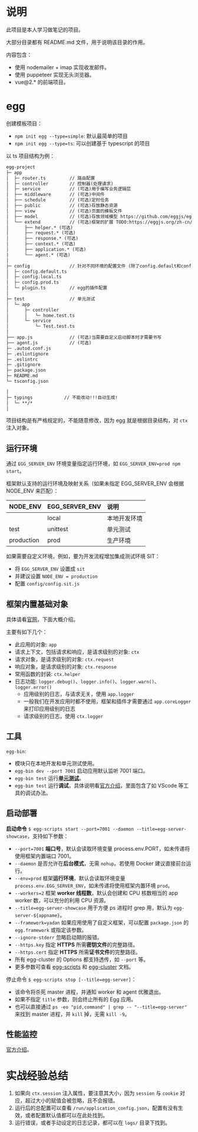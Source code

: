 
# 说明

此项目是本人学习做笔记的项目。

大部分目录都有 README.md 文件，用于说明该目录的作用。

内容包含：

- 使用 nodemailer + imap 实现收发邮件。
- 使用 puppeteer 实现无头浏览器。
- vue@2.* 的前端项目。

# egg

创建模板项目：

- `npm init egg --type=simple`: 默认最简单的项目
- `npm init egg --type=ts`: 可以创建基于 typescript 的项目

以 ts 项目结构为例：

``` txt
egg-project
├─ app
│  ├─ router.ts         // 路由配置
│  ├─ controller        // 控制器(处理请求)
│  ├─ service           // (可选)用于编写业务逻辑层
│  ├── middleware       // (可选)中间件
│  ├── schedule         // (可选)定时任务
│  ├── public           // (可选)存放静态资源
│  ├── view             // (可选)页面的模板文件
│  ├── model            // (可选)存放领域模型 https://github.com/eggjs/egg-sequelize
│  └── extend           // (可选)框架的扩展 TODO:https://eggjs.org/zh-cn/basics/extend.html
│      ├── helper.* (可选)
│      ├── request.* (可选)
│      ├── response.* (可选)
│      ├── context.* (可选)
│      ├── application.* (可选)
|      └── agent.* (可选)
│
├─ config               // 针对不同环境的配置文件 (除了config.default和config.prod,其他都是可选的)
│  ├─ config.default.ts
│  ├─ config.local.ts
│  ├─ config.prod.ts
│  └─ plugin.ts         // egg的插件配置
│
├─ test                 // 单元测试
│  └─ app
│      ├─ controller
│      │   └─ home.test.ts
│      └─ service
│          └─ Test.test.ts
│
├── app.js              // (可选)当需要自定义启动脚本时才需要书写
├── agent.js            // (可选)
├─ .autod.conf.js
├─ .eslintignore
├─ .eslintrc
├─ .gitignore
├─ package.json
├─ README.md
└─ tsconfig.json

│
├─ typings            // 不能改动!!!自动生成!
│  └─ **/*
│
```

项目结构是有严格规定的，不能随意修改，因为 egg 就是根据目录结构，对 `ctx` 注入对象。

## 运行环境

通过 `EGG_SERVER_ENV` 环境变量指定运行环境，如 `EGG_SERVER_ENV=prod npm start`。

框架默认支持的运行环境及映射关系（如果未指定 EGG_SERVER_ENV 会根据 NODE_ENV 来匹配）：

| NODE_ENV   | EGG_SERVER_ENV | 说明         |
|:-----------|:---------------|:-------------|
|            | local          | 本地开发环境 |
| test       | unittest       | 单元测试     |
| production | prod           | 生产环境     |

如果需要自定义环境，例如，要为开发流程增加集成测试环境 SIT：

- 将 `EGG_SERVER_ENV` 设置成 `sit`
- 并建议设置 `NODE_ENV = production`
- 配置 `config/config.sit.js`

## 框架内置基础对象

具体请看[官网](https://eggjs.org/zh-cn/basics/objects.html)，下面大概介绍。

主要有如下几个：

- 此应用的对象: `app`
- 请求上下文，包括请求和响应，是请求级别的对象: `ctx`
- 请求对象，是请求级别的对象: `ctx.request`
- 响应对象，是请求级别的对象: `ctx.response`
- 常用函数的封装: `ctx.helper`
- 日志功能: `logger.debug()`、`logger.info()`、`logger.warn()`、`logger.error()`
  - 应用级别的日志，与请求无关，使用 `app.logger`
  - 一般我们在开发应用时都不使用，框架和插件才需要通过 `app.coreLogger` 来打印应用级别的日志
  - 请求级别的日志，使用 `ctx.logger`

## 工具

`egg-bin`:

- 模块只在本地开发和单元测试使用。
- `egg-bin dev --port 7001` 启动应用默认监听 7001 端口。
- `egg-bin test` 运行[**单元测试**](./test)。
- `egg-bin test` 运行**调试**，具体说明看[官方介绍](https://eggjs.org/zh-cn/core/development.html#%E4%BD%BF%E7%94%A8-egg-bin-%E8%B0%83%E8%AF%95)，里面包含了如 VScode 等工具的调试办法。

## 启动部署

**启动命令** `$ egg-scripts start --port=7001 --daemon --title=egg-server-showcase`，支持如下参数：

- `--port=7001` **端口号**，默认会读取环境变量 process.env.PORT，如未传递将使用框架内置端口 7001。
- `--daemon` 是否允许在**后台模式**，无需 `nohup`。若使用 Docker 建议直接前台运行。
- `--env=prod` 框架**运行环境**，默认会读取环境变量 `process.env.EGG_SERVER_ENV`，如未传递将使用框架内置环境 `prod`。
- `--workers=2` 框架 **worker 线程数**，默认会创建和 CPU 核数相当的 app worker 数，可以充分的利用 CPU 资源。
- `--title=egg-server-showcase` 用于方便 ps 进程时 grep 用，默认为 `egg-server-${appname}`。
- `--framework=yadan` 如果应用使用了自定义框架，可以配置 `package.json` 的 `egg.framework` 或指定该参数。
- `--ignore-stderr` 忽略启动期的报错。
- `--https.key` 指定 **HTTPS** 所需**密钥文件**的完整路径。
- `--https.cert` 指定 **HTTPS** 所需**证书文件**的完整路径。
- 所有 egg-cluster 的 Options 都支持透传，如 `--port` 等。
- 更多参数可查看 [egg-scripts](https://github.com/eggjs/egg-scripts/) 和 [egg-cluster](https://github.com/eggjs/egg-cluster) 文档。

停止命令 `$ egg-scripts stop [--title=egg-server]`：

- 该命令将杀死 master 进程，并通知 worker 和 agent 优雅退出。
- 如果不指定 `title` 参数，则会终止所有的 Egg 应用。
- 也可以直接通过 `ps -eo "pid,command" | grep -- "--title=egg-server"` 来找到 master 进程，并 `kill` 掉，无需 `kill -9`。

## 性能监控

[官方介绍](https://eggjs.org/zh-cn/core/deployment.html#%E7%9B%91%E6%8E%A7)。

# 实战经验总结

1. 如果向 `ctx.session` 注入属性，要注意其大小，因为 `session` 与 `cookie` 对应，超过大小的赋值会被忽略，且不会报错。
2. 运行后的总配置可以查看 `/run/application_config.json`，配置有没有生效，或者配置默认值都可以在此处找到。
3. 运行错误，或者手动设定的日志记录，都可以在 `logs/` 目录下找到。
